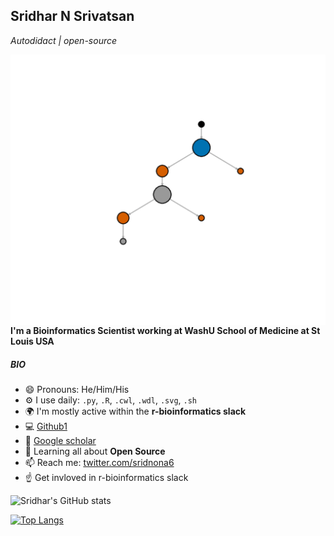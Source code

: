 ## Sridhar N Srivatsan
_Autodidact | open-source_

<img align="left" src=anime/animation6.gif>

---

#### I'm a Bioinformatics Scientist working at WashU School of Medicine at St Louis USA


##### BIO

- 😄 Pronouns: He/Him/His
- ⚙️ I use daily: `.py`, `.R`, `.cwl`, `.wdl`, `.svg`, `.sh`
- 🌍 I'm mostly active within the **r-bioinformatics slack**
- 💻 [Github1](https://github.com/sridnona/cb_sniffer)
- 📰 [Google scholar](https://scholar.google.com/citations?user=QnzlNJ8AAAAJ&hl=en)
- 🌱 Learning all about **Open Source**
- 📫 Reach me: [twitter.com/sridnona6](https://twitter.com/sridnona6)
- ☝️ Get invloved in r-bioinformatics slack 

![Sridhar's GitHub stats](https://github-readme-stats.vercel.app/api?username=sridhar0605&show_icons=true&theme=dracula)


[![Top Langs](https://github-readme-stats.vercel.app/api/top-langs/?username=sridhar0605&layout=compact)](https://github.com/sridhar0605/github-readme-stats)


<!--
**sridhar0605/sridhar0605** is a ✨ _special_ ✨ repository because its `README.md` (this file) appears on your GitHub profile.

Here are some ideas to get you started:

- 🔭 I’m currently working on ...
- 🌱 I’m currently learning ...
- 👯 I’m looking to collaborate on ...
- 🤔 I’m looking for help with ...
- 💬 Ask me about ...
- 📫 How to reach me: ...
- 😄 Pronouns: ...
- ⚡ Fun fact: ...
-->
